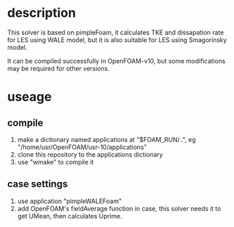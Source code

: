 # description

This solver is based on pimpleFoam, it calculates TKE and dissapation rate for LES using WALE model, but it is also suitable for LES using Smagorinsky model.

It can be compiled successfully in OpenFOAM-v10, but some modifications may be required for other versions.  

# useage

## compile

1. make a dictionary named applications at "$FOAM_RUN/..", eg "/home/usr/OpenFOAM/usr-10/applications"
2. clone this repository to the applications dictionary
3. use "wmake" to compile it

## case settings

1. use application "pimpleWALEFoam"
2. add OpenFOAM's fieldAverage function in case, this solver needs it to get UMean, then calculates Uprime.
